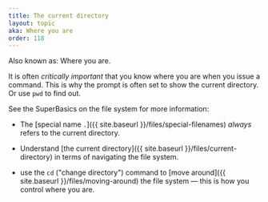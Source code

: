 ```yaml
---
title: The current directory
layout: topic
aka: Where you are
order: 118
---
```


Also known as: Where you are.

It is often _critically important_ that you know where you are when you issue a
command. This is why the  prompt is often set to show the current directory. Or
use `pwd` to find out.

See the SuperBasics on the file system for more information:

* The [special name `.`]({{ site.baseurl }}/files/special-filenames)
  _always_ refers to the current directory.

* Understand [the current directory]({{ site.baseurl }}/files/current-directory)
  in terms of navigating the file system.

* use the `cd` ("change directory") command to
  [move around]({{ site.baseurl }}/files/moving-around) the file system — this
  is how you control where you are.